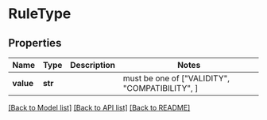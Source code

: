 # RuleType


## Properties
Name | Type | Description | Notes
------------ | ------------- | ------------- | -------------
**value** | **str** |  |  must be one of ["VALIDITY", "COMPATIBILITY", ]

[[Back to Model list]](../README.md#documentation-for-models) [[Back to API list]](../README.md#documentation-for-api-endpoints) [[Back to README]](../README.md)


